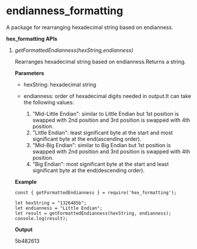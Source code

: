 # endianness_formatting

A package for rearranging hexadecimal string based on endianness.

**hex_formatting APIs**

1. _getFormattedEndianness(hexString,endianness)_

   Rearranges hexadecimal string based on endianness.Returns a string.

   **Parameters**

   - hexString: hexadecimal string
   - endianness: order of hexadecimal digits needed in output.It can take the following values:

     1. "Mid-Little Endian": similar to Little Endian but 1st position is swapped with 2nd position and 3rd position is swapped with 4th position.
     2. "Little Endian": least significant byte at the start and most significant byte at the end(ascending order).
     3. "Mid-Big Endian": similar to Big Endian but 1st position is swapped with 2nd position and 3rd position is swapped with 4th position.
     4. "Big Endian": most significant byte at the start and least significant byte at the end(descending order).

   **Example**

   ```
   const { getFormattedEndianness } = require('hex_formatting');

   let hexString = "1326485b";
   let endianness = "Little Endian";
   let result = getFormattedEndianness(hexString, endianness);
   console.log(result);
   ```

   **Output**

   5b482613
